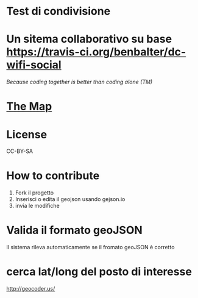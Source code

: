 
# Test di condivisione

<!--<img src="https://travis-ci.org/benbalter/dc-wifi-social.png">-->
# Un sitema collaborativo su base https://travis-ci.org/benbalter/dc-wifi-social 

*Because coding together is better than coding alone (TM)*

# [The Map](test2.geojson)

# License

CC-BY-SA

# How to contribute

1. Fork il progetto
2. Inserisci o edita il geojson usando gejson.io
3. invia le modifiche

# Valida il formato geoJSON

Il sistema rileva automaticamente se il fromato geoJSON è corretto

# cerca lat/long  del posto di interesse

http://geocoder.us/


